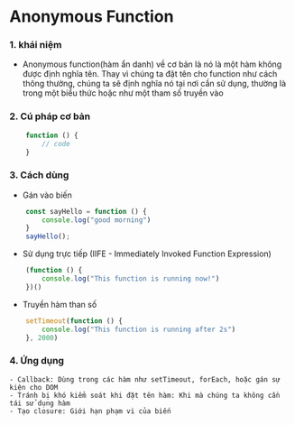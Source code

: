 # Anonymous Function

### 1. khái niệm
- Anonymous function(hàm ẩn danh) về cơ bản là nó là một hàm không được định nghĩa tên. Thay vì chúng ta đặt tên cho function như cách thông thường, chúng ta sẽ định nghĩa nó tại nơi cần sử dụng, thường là trong một biểu thức hoặc như một tham số truyền vào

### 2. Cú pháp cơ bản
``` javascript
    function () {
        // code
    }
```
### 3. Cách dùng
- Gán vào biến
``` javascript
    const sayHello = function () {
        console.log("good morning")
    }
    sayHello();
```
- Sử dụng trực tiếp (IIFE - Immediately Invoked Function Expression)
``` javascript
    (function () {
        console.log("This function is running now!")
    })()
```

- Truyền hàm than số
``` javascript
    setTimeout(function () {
        console.log("This function is running after 2s")
    }, 2000)
```

### 4. Ứng dụng
    - Callback: Dùng trong các hàm như setTimeout, forEach, hoặc gán sự kiện cho DOM
    - Tránh bị khó kiểm soát khi đặt tên hàm: Khi mà chúng ta không cần tái sử dụng hàm
    - Tạo closure: Giới hạn phạm vi của biến